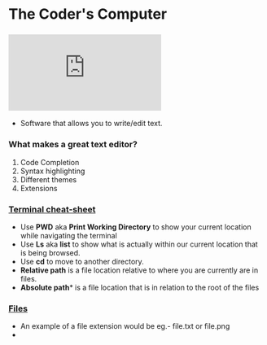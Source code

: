 # The Coder's Computer

### ![Text Editors](https://codefellows.github.io/code-102-guide/curriculum/class-02/Choosing-A-Text-Editor--The-Older-Coder.pdf)
+ Software that allows you to write/edit text.

### What makes a great text editor?
1. Code Completion
2. Syntax highlighting
3. Different themes
4. Extensions

### [Terminal cheat-sheet](https://ryanstutorials.net/linuxtutorial/commandline.php)
-  Use **PWD** aka **Print Working Directory** to show your current location while navigating the terminal
- Use **Ls** aka **list** to show what is actually within our current location that is being browsed.
- Use **cd** to move to another directory.
- **Relative path** is a file location relative to where you are currently are in files.
- **Absolute path*** is a file location that is in relation to the root of the files

### [Files](https://ryanstutorials.net/linuxtutorial/aboutfiles.php)
- An example of a file extension would be eg.- file.txt or file.png
- 

